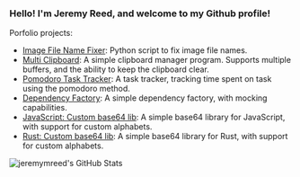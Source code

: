 ### Hello!  I'm Jeremy Reed, and welcome to my Github profile!

Porfolio projects:
- [Image File Name Fixer](https://gitlab.com/jeremymreed/image-file-name-fixer): Python script to fix image file names.
- [Multi Clipboard](https://gitlab.com/jeremymreed/multi-clipboard): A simple clipboard manager program.  Supports multiple buffers, and the ability to keep the clipboard clear.
- [Pomodoro Task Tracker](https://github.com/jeremymreed/pomodoro-task-tracker): A task tracker, tracking time spent on task using the pomodoro method.
- [Dependency Factory](https://www.npmjs.com/package/dependency-factory): A simple dependency factory, with mocking capabilities.
- [JavaScript: Custom base64 lib](https://gitlab.com/jeremymreed/base64-javascript): A simple base64 library for JavaScript, with support for custom alphabets.
- [Rust: Custom base64 lib](https://gitlab.com/jeremymreed/base64-lib): A simple base64 library for Rust, with support for custom alphabets.

<img align="left" alt="jeremymreed's GitHub Stats" src="https://github-readme-stats.vercel.app/api?username=jeremymreed&show_icons=true&hide_border=true" />

